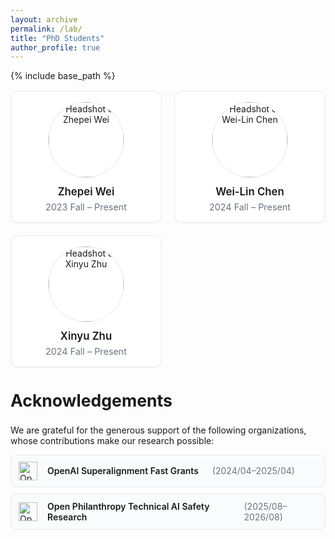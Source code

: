 ```yaml
---
layout: archive
permalink: /lab/
title: "PhD Students"
author_profile: true
---
```


{% include base_path %}

<style>
	/* Scoped styles for this page */
	.students-grid {
		display: grid;
		grid-template-columns: repeat(auto-fit, minmax(220px, 1fr));
		gap: 1.25rem;
		margin-top: 1rem;
	}
	.student-card {
		background: #ffffff;
		border: 1px solid #e6e8eb;
		border-radius: 12px;
		padding: 16px;
		text-align: center;
		box-shadow: 0 1px 2px rgba(0,0,0,0.04);
		/* Remove movement on hover to avoid layout shift */
		transition: box-shadow 0.15s ease;
	}
	/* Keep hover shadow minimal and no translate */
	.student-card:hover { box-shadow: 0 1px 2px rgba(0,0,0,0.04); }
	.student-card a { text-decoration: none; color: inherit; display: flex; flex-direction: column; align-items: center; }
	/* Prevent global hover underline on the entire card; we'll underline only the name */
	.student-card a:hover { text-decoration: none; }
	.student-card img {
		width: 120px; height: 120px; object-fit: cover;
		border-radius: 50%; border: 1px solid #e5e7eb;
	}
	/* Light background hover effect on clickable name, consistent with site */
	.student-card .name { margin-top: 10px; font-weight: 600; font-size: 1.05rem; display: inline-block; padding: 2px 6px; border-radius: 6px; transition: background-color 0.15s ease; }
	.student-card a:hover .name { background-color: #f5f9ff; text-decoration: underline; text-underline-offset: 2px; }
	/* Keep years/meta free of underline even on hover */
	.student-card a:hover .meta { text-decoration: none !important; }

	/* Fine-tune headshot crop for Wei-Lin Chen */
	.student-card img.offset { object-position: 50% 25%; }
	.student-card .meta { color: #6b7280; font-size: 0.9rem; margin-top: 4px; }

	/* Acknowledgements entries */
	.ack-entries { list-style: none; padding-left: 0; margin: 0.5rem 0 0; display: grid; gap: 10px; }
	.ack-item { border: 1px solid #e6e8eb; border-radius: 10px; background: #fafbfd; }
	.ack-item a { display: flex; align-items: center; gap: 12px; padding: 10px 12px; text-decoration: none; color: inherit; }
	/* Prevent global underline on the entire row (hover/focus/active) */
	.ack-item a:hover, .ack-item a:focus, .ack-item a:active { text-decoration: none !important; }
	.ack-item img { height: 28px; width: auto; opacity: 0.95; }
	@media (min-width: 700px) { .ack-item img { height: 30px; } }
	.ack-item .ack-name { font-weight: 600; display: inline-block; padding: 1px 4px; border-radius: 4px; }
	.ack-item .ack-dates { color: #6b7280; margin-left: 6px; }
	/* Underline only the funding name on interaction; never underline dates */
	/* Match student-card underline style */
	.ack-item a:hover .ack-name, .ack-item a:focus .ack-name, .ack-item a:active .ack-name { text-decoration: underline; text-underline-offset: 2px; background-color: #f5f9ff; }
	.ack-item a:hover .ack-dates, .ack-item a:focus .ack-dates, .ack-item a:active .ack-dates { text-decoration: none !important; border-bottom: 0 !important; }
	.ack-item:hover { background: #f5f9ff; border-color: #e1e7ff; }
</style>

<div class="students-grid">
	<div class="student-card">
		<a href="https://www.cs.virginia.edu/~tqf5qb/" target="_blank" rel="noopener">
			<img src="{{ base_path }}/images/Zhepei_Wei.png" alt="Headshot of Zhepei Wei" loading="lazy" />
			<div class="name">Zhepei Wei</div>
			<div class="meta">2023 Fall – Present</div>
		</a>
	</div>
	<div class="student-card">
		<a href="https://wlchen0206.github.io/" target="_blank" rel="noopener">
			<img class="offset" src="{{ base_path }}/images/Wei-Lin_Chen.jpg" alt="Headshot of Wei-Lin Chen" loading="lazy" />
			<div class="name">Wei-Lin Chen</div>
			<div class="meta">2024 Fall – Present</div>
		</a>
	</div>
	<div class="student-card">
		<a href="https://zhuxinyu.top/" target="_blank" rel="noopener">
			<img src="{{ base_path }}/images/Xinyu_Zhu.png" alt="Headshot of Xinyu Zhu" loading="lazy" />
			<div class="name">Xinyu Zhu</div>
			<div class="meta">2024 Fall – Present</div>
		</a>
	</div>
</div>

<h2 class="pub-subhead" style="border-left:none; padding-left:0; font-size:1.9em;">Acknowledgements</h2>
<p>We are grateful for the generous support of the following organizations, whose contributions make our research possible:</p>
<ul class="ack-entries">
	<li class="ack-item">
		<a href="https://openai.com/research/superalignment-fast-grants" target="_blank" rel="noopener">
			<img src="{{ base_path }}/images/openai.png" alt="OpenAI" loading="lazy" />
			<span class="ack-name">OpenAI Superalignment Fast Grants</span>
			<span class="ack-dates">(2024/04–2025/04)</span>
		</a>
	</li>
	<li class="ack-item">
		<a href="https://www.openphilanthropy.org/request-for-proposals-technical-ai-safety-research/" target="_blank" rel="noopener">
			<img src="{{ base_path }}/images/open_philanthropy.png" alt="Open Philanthropy" loading="lazy" />
			<span class="ack-name">Open Philanthropy Technical AI Safety Research</span>
			<span class="ack-dates">(2025/08–2026/08)</span>
		</a>
	</li>
</ul>

